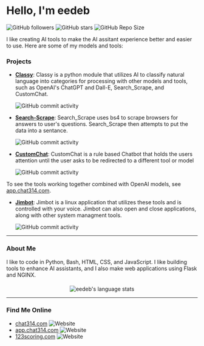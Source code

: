 # Hello, I'm eedeb

![GitHub followers](https://img.shields.io/github/followers/eedeb?style=social)
![GitHub stars](https://img.shields.io/github/stars/eedeb?style=social)
![GitHub Repo Size](https://img.shields.io/github/repo-size/eedeb/eedeb)

I like creating AI tools to make the AI assitant experience better and easier to use. Here are some of my models and tools:

### Projects

- **[Classy](https://github.com/eedeb/Classy)**: Classy is a python module that utilizes AI to classify natural language into categories for processing with other models and tools, such as OpenAI's ChatGPT and Dall-E, Search_Scrape, and CustomChat.

  ![GitHub commit activity](https://img.shields.io/github/commit-activity/t/eedeb/Classy)

  
- **[Search-Scrape](https://github.com/eedeb/Search_Scrape)**: Search_Scrape uses bs4 to scrape browsers for answers to user's questions. Search_Scrape then attempts to put the data into a sentance.

  ![GitHub commit activity](https://img.shields.io/github/commit-activity/t/eedeb/Search_Scrape)
  
- **[CustomChat](https://github.com/eedeb/CustomChat)**: CustomChat is a rule based Chatbot that holds the users attention until the user asks to be redirected to a different tool or model

  ![GitHub commit activity](https://img.shields.io/github/commit-activity/t/eedeb/CustomChat)

To see the tools working together combined with OpenAI models, see [app.chat314.com](http://app.chat314.com).

- **[Jimbot](https://github.com/eedeb/Jimbot)**: Jimbot is a linux application that utilizes these tools and is controlled with your voice. Jimbot can also open and close applications, along with other system managment tools.

  ![GitHub commit activity](https://img.shields.io/github/commit-activity/t/eedeb/Jimbot)
---

### About Me

I like to code in Python, Bash, HTML, CSS, and JavaScript. I like building tools to enhance AI assistants, and I also make web applications using Flask and NGINX.

<div style="display: flex; justify-content: center; margin-top: 20px;">
  <img src="https://github-readme-stats.vercel.app/api/top-langs/?username=eedeb" alt="eedeb's language stats">
</div>

---

### Find Me Online

- [chat314.com](https://chat314.com) ![Website](https://img.shields.io/website?url=https%3A%2F%2Fchat314.com)
- [app.chat314.com](https://app.chat314.com) ![Website](https://img.shields.io/website?url=https%3A%2F%2Fapp.chat314.com)
- [123scoring.com](https://123scoring.com) ![Website](https://img.shields.io/website?url=https%3A%2F%2F123scoring.com)



